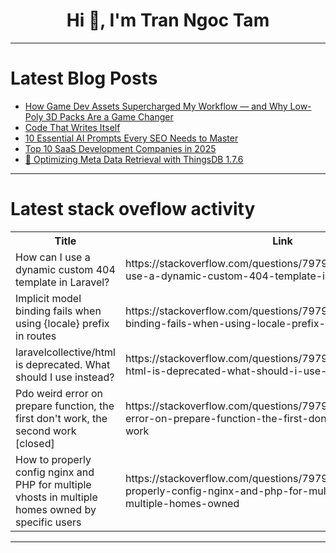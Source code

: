 <h1 align="center">Hi 👋, I'm Tran Ngoc Tam</h1>

---

# Latest Blog Posts 
<!-- BLOG-POST-LIST:START -->
- [How Game Dev Assets Supercharged My Workflow — and Why Low-Poly 3D Packs Are a Game Changer](https://dev.to/ahmedamirdev/how-game-dev-assets-supercharged-my-workflow-and-why-low-poly-3d-packs-are-a-game-changer-341o)
- [Code That Writes Itself](https://dev.to/rawveg/code-that-writes-itself-3pbc)
- [10 Essential AI Prompts Every SEO Needs to Master](https://dev.to/natepatel/10-essential-ai-prompts-every-seo-needs-to-master-bpn)
- [Top 10 SaaS Development Companies in 2025](https://dev.to/technource/top-10-saas-development-companies-in-2025-4153)
- [🚀 Optimizing Meta Data Retrieval with ThingsDB 1.7.6](https://dev.to/joente/optimizing-meta-data-retrieval-with-thingsdb-176-205k)
<!-- BLOG-POST-LIST:END -->

---

# Latest stack oveflow activity
<table>
  <tr><th>Title</th><th>Link</th></tr>
  <!-- STACKOVERFLOW:START --><tr><td>How can I use a dynamic custom 404 template in Laravel?</td><td>https://stackoverflow.com/questions/79799427/how-can-i-use-a-dynamic-custom-404-template-in-laravel</td></tr><tr><td>Implicit model binding fails when using {locale} prefix in routes</td><td>https://stackoverflow.com/questions/79799392/implicit-model-binding-fails-when-using-locale-prefix-in-routes</td></tr><tr><td>laravelcollective/html is deprecated. What should I use instead?</td><td>https://stackoverflow.com/questions/79799376/laravelcollective-html-is-deprecated-what-should-i-use-instead</td></tr><tr><td>Pdo weird error on prepare function, the first don&#39;t work, the second work [closed]</td><td>https://stackoverflow.com/questions/79799313/pdo-weird-error-on-prepare-function-the-first-dont-work-the-second-work</td></tr><tr><td>How to properly config nginx and PHP for multiple vhosts in multiple homes owned by specific users</td><td>https://stackoverflow.com/questions/79799226/how-to-properly-config-nginx-and-php-for-multiple-vhosts-in-multiple-homes-owned</td></tr><!-- STACKOVERFLOW:END -->
</table>

---


